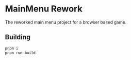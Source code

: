 # MainMenu Rework

The reworked main menu project for a browser based game.

## Building

```bash
pnpm i
pnpm run build
```